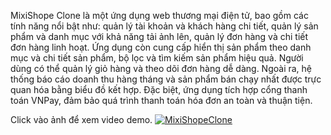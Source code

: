 MixiShope Clone là một ứng dụng web thương mại điện tử, bao gồm các tính năng nổi bật như: quản lý tài khoản và khách hàng chi tiết, quản lý sản phẩm và danh mục với khả năng tải ảnh lên, quản lý đơn hàng và chi tiết đơn hàng linh hoạt. Ứng dụng còn cung cấp hiển thị sản phẩm theo danh mục và chi tiết sản phẩm, bộ lọc và tìm kiếm sản phẩm hiệu quả. Người dùng có thể quản lý giỏ hàng và theo dõi đơn hàng dễ dàng. Ngoài ra, hệ thống báo cáo doanh thu hàng tháng và sản phẩm bán chạy nhất được trực quan hóa bằng biểu đồ kết hợp. Đặc biệt, ứng dụng tích hợp cổng thanh toán VNPay, đảm bảo quá trình thanh toán hóa đơn an toàn và thuận tiện.

Click vào ảnh để xem video demo.
[![MixiShopeClone](https://img.youtube.com/vi/LvyNP4fphWA/0.jpg)](https://www.youtube.com/watch?v=LvyNP4fphWA)
